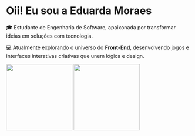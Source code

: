 # Oii! Eu sou a Eduarda Moraes

🎓 Estudante de Engenharia de Software, apaixonada por transformar ideias em soluções com tecnologia.

💻 Atualmente explorando o universo do **Front-End**, desenvolvendo jogos e interfaces interativas criativas que unem lógica e design.

<div>
  <img height="180em" src="https://github-readme-stats.vercel.app/api?username=moraeseduardaa&show_icons=true&theme=radical&include_all_commits=true&count_private=true"/>
  <img height="180em" src="https://github-readme-stats.vercel.app/api/top-langs/?username=moraeseduardaa&layout=compact&langs_count=16&theme=radical"/>
</div>


